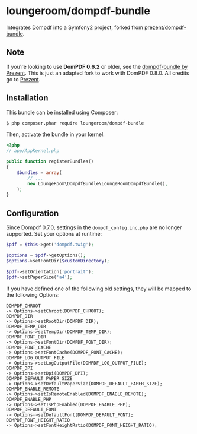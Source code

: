 # loungeroom/dompdf-bundle

Integrates [Dompdf](https://github.com/dompdf/dompdf) into a Symfony2 project, forked from [prezent/dompdf-bundle]((https://github.com/Prezent/prezent-dompdf-bundle)).

## Note
If you're looking to use **DomPDF 0.6.2** or older, see the [dompdf-bundle by Prezent](https://github.com/Prezent/prezent-dompdf-bundle). 
This is just an adapted fork to work with DomPDF 0.8.0. All credits go to [Prezent](http://www.prezent.nl).

## Installation
This bundle can be installed using Composer:

```bash
$ php composer.phar require loungeroom/dompdf-bundle
```

Then, activate the bundle in your kernel:

```php
<?php
// app/AppKernel.php

public function registerBundles()
{
    $bundles = array(
        // ...
        new LoungeRoom\DompdfBundle\LoungeRoomDompdfBundle(),
    );
}
```

## Configuration
Since Dompdf 0.7.0, settings in the `dompdf_config.inc.php` are no longer supported. 
Set your options at runtime:

```php
$pdf = $this->get('dompdf.twig');

$options = $pdf->getOptions();
$options->setFontDir($customDirectory);

$pdf->setOrientation('portrait');
$pdf->setPaperSize('a4');
```

If you have defined one of the following old settings, they will be mapped to the following Options:
```
DOMPDF_CHROOT
-> Options->setChroot(DOMPDF_CHROOT);
DOMPDF_DIR
-> Options->setRootDir(DOMPDF_DIR);
DOMPDF_TEMP_DIR
-> Options->setTempDir(DOMPDF_TEMP_DIR);
DOMPDF_FONT_DIR
-> Options->setFontDir(DOMPDF_FONT_DIR);
DOMPDF_FONT_CACHE
-> Options->setFontCache(DOMPDF_FONT_CACHE);
DOMPDF_LOG_OUTPUT_FILE
-> Options->setLogOutputFile(DOMPDF_LOG_OUTPUT_FILE);
DOMPDF_DPI
-> Options->setDpi(DOMPDF_DPI);
DOMPDF_DEFAULT_PAPER_SIZE
-> Options->setDefaultPaperSize(DOMPDF_DEFAULT_PAPER_SIZE);
DOMPDF_ENABLE_REMOTE
-> Options->setIsRemoteEnabled(DOMPDF_ENABLE_REMOTE);
DOMPDF_ENABLE_PHP
-> Options->setIsPhpEnabled(DOMPDF_ENABLE_PHP);
DOMPDF_DEFAULT_FONT
-> Options->setDefaultFont(DOMPDF_DEFAULT_FONT);
DOMPDF_FONT_HEIGHT_RATIO
-> Options->setFontHeightRatio(DOMPDF_FONT_HEIGHT_RATIO);
```